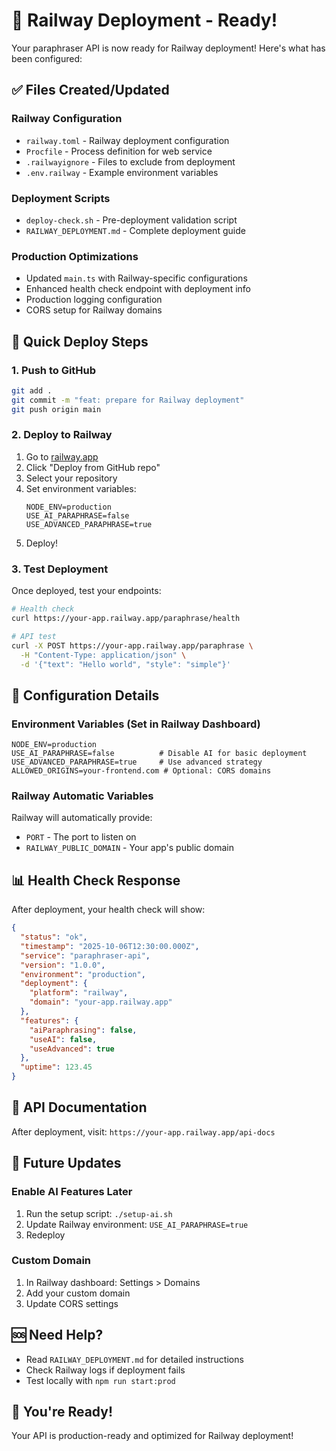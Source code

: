 # 🚀 Railway Deployment - Ready!

Your paraphraser API is now ready for Railway deployment! Here's what has been configured:

## ✅ Files Created/Updated

### Railway Configuration

- `railway.toml` - Railway deployment configuration
- `Procfile` - Process definition for web service
- `.railwayignore` - Files to exclude from deployment
- `.env.railway` - Example environment variables

### Deployment Scripts

- `deploy-check.sh` - Pre-deployment validation script
- `RAILWAY_DEPLOYMENT.md` - Complete deployment guide

### Production Optimizations

- Updated `main.ts` with Railway-specific configurations
- Enhanced health check endpoint with deployment info
- Production logging configuration
- CORS setup for Railway domains

## 🎯 Quick Deploy Steps

### 1. Push to GitHub

```bash
git add .
git commit -m "feat: prepare for Railway deployment"
git push origin main
```

### 2. Deploy to Railway

1. Go to [railway.app](https://railway.app)
2. Click "Deploy from GitHub repo"
3. Select your repository
4. Set environment variables:
   ```
   NODE_ENV=production
   USE_AI_PARAPHRASE=false
   USE_ADVANCED_PARAPHRASE=true
   ```
5. Deploy!

### 3. Test Deployment

Once deployed, test your endpoints:

```bash
# Health check
curl https://your-app.railway.app/paraphrase/health

# API test
curl -X POST https://your-app.railway.app/paraphrase \
  -H "Content-Type: application/json" \
  -d '{"text": "Hello world", "style": "simple"}'
```

## 🔧 Configuration Details

### Environment Variables (Set in Railway Dashboard)

```env
NODE_ENV=production
USE_AI_PARAPHRASE=false          # Disable AI for basic deployment
USE_ADVANCED_PARAPHRASE=true     # Use advanced strategy
ALLOWED_ORIGINS=your-frontend.com # Optional: CORS domains
```

### Railway Automatic Variables

Railway will automatically provide:

- `PORT` - The port to listen on
- `RAILWAY_PUBLIC_DOMAIN` - Your app's public domain

## 📊 Health Check Response

After deployment, your health check will show:

```json
{
  "status": "ok",
  "timestamp": "2025-10-06T12:30:00.000Z",
  "service": "paraphraser-api",
  "version": "1.0.0",
  "environment": "production",
  "deployment": {
    "platform": "railway",
    "domain": "your-app.railway.app"
  },
  "features": {
    "aiParaphrasing": false,
    "useAI": false,
    "useAdvanced": true
  },
  "uptime": 123.45
}
```

## 🎨 API Documentation

After deployment, visit:
`https://your-app.railway.app/api-docs`

## 🔄 Future Updates

### Enable AI Features Later

1. Run the setup script: `./setup-ai.sh`
2. Update Railway environment: `USE_AI_PARAPHRASE=true`
3. Redeploy

### Custom Domain

1. In Railway dashboard: Settings > Domains
2. Add your custom domain
3. Update CORS settings

## 🆘 Need Help?

- Read `RAILWAY_DEPLOYMENT.md` for detailed instructions
- Check Railway logs if deployment fails
- Test locally with `npm run start:prod`

## 🎉 You're Ready!

Your API is production-ready and optimized for Railway deployment!
